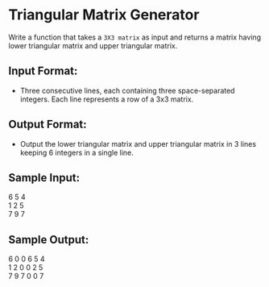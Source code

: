 # Triangular Matrix Generator

Write a function that takes a `3X3 matrix` as input and returns a matrix having lower triangular matrix and upper triangular matrix.

## Input Format: 
- Three consecutive lines, each containing three space-separated integers. Each line represents a row of a 3x3 matrix.
## Output Format: 
- Output the lower triangular matrix and upper triangular matrix in 3 lines keeping 6 integers in a single line.

## Sample Input:
6 5 4<br>
1 2 5<br>
7 9 7<br>

## Sample Output:
6 0 0 6 5 4<br>
1 2 0 0 2 5<br>
7 9 7 0 0 7<br>